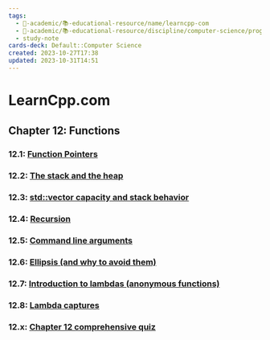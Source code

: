 ```yaml
---
tags:
  - 🔴-academic/📚-educational-resource/name/learncpp-com
  - 🔴-academic/📚-educational-resource/discipline/computer-science/programming-language/cpp
  - study-note
cards-deck: Default::Computer Science
created: 2023-10-27T17:38
updated: 2023-10-31T14:51
---
```


# LearnCpp.com

## Chapter 12꞉ Functions

### 12.1: [Function Pointers](https://www.learncpp.com/cpp-tutorial/function-pointers/)

### 12.2: [The stack and the heap](https://www.learncpp.com/cpp-tutorial/the-stack-and-the-heap/)

### 12.3: [std::vector capacity and stack behavior](https://www.learncpp.com/cpp-tutorial/stdvector-capacity-and-stack-behavior/) 

### 12.4: [Recursion](https://www.learncpp.com/cpp-tutorial/recursion/)

### 12.5: [Command line arguments](https://www.learncpp.com/cpp-tutorial/command-line-arguments/)

### 12.6: [Ellipsis (and why to avoid them)](https://www.learncpp.com/cpp-tutorial/ellipsis-and-why-to-avoid-them/)

### 12.7: [Introduction to lambdas (anonymous functions)](https://www.learncpp.com/cpp-tutorial/introduction-to-lambdas-anonymous-functions/)

### 12.8: [Lambda captures](https://www.learncpp.com/cpp-tutorial/lambda-captures/)

### 12.x: [Chapter 12 comprehensive quiz](https://www.learncpp.com/cpp-tutorial/chapter-12-comprehensive-quiz/)



